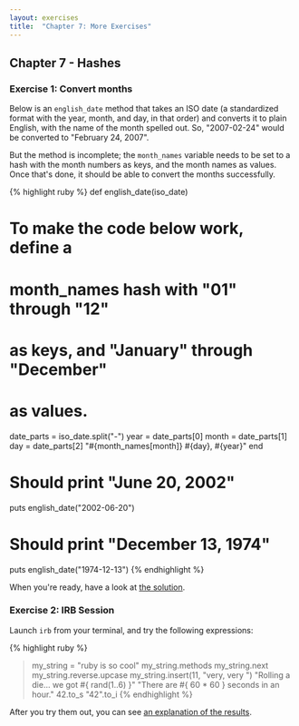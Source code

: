 ```yaml
---
layout: exercises
title:  "Chapter 7: More Exercises"
---
```


## Chapter 7 - Hashes

### Exercise 1: Convert months

Below is an `english_date` method that takes an ISO date (a standardized format with the year, month, and day, in that order) and converts it to plain English, with the name of the month spelled out. So, "2007-02-24" would be converted to "February 24, 2007".

But the method is incomplete; the `month_names` variable needs to be set to a hash with the month numbers as keys, and the month names as values. Once that's done, it should be able to convert the months successfully.

{% highlight ruby %}
def english_date(iso_date)
  # To make the code below work, define a
  # month_names hash with "01" through "12"
  # as keys, and "January" through "December"
  # as values.
  date_parts = iso_date.split("-")
  year = date_parts[0]
  month = date_parts[1]
  day = date_parts[2]
  "#{month_names[month]} #{day}, #{year}"
end

# Should print "June 20, 2002"
puts english_date("2002-06-20")
# Should print "December 13, 1974"
puts english_date("1974-12-13")
{% endhighlight %}

When you're ready, have a look at [the solution](/solutions/ch07_01.html).

### Exercise 2: IRB Session

Launch `irb` from your terminal, and try the following expressions:

{% highlight ruby %}
> my_string = "ruby is so cool"
> my_string.methods
> my_string.next
> my_string.reverse.upcase
> my_string.insert(11, "very, very ")
> "Rolling a die... we got #{ rand(1..6) }"
> "There are #{ 60 * 60 } seconds in an hour."
> 42.to_s
> "42".to_i
{% endhighlight %}

After you try them out, you can see [an explanation of the results](/solutions/ch01_02.html).

